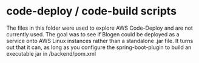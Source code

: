 # code-deploy / code-build scripts
The files in this folder were used to explore AWS Code-Deploy and are not currently used. The goal was to see if Blogen
could be deployed as a service onto AWS Linux instances rather than a standalone .jar file. It turns out that it can,
as long as you configure the spring-boot-plugin to build an executable jar in /backend/pom.xml